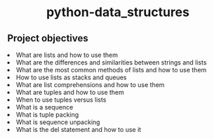 <h1 align = "center">python-data_structures</h1>

<h2>Project objectives</h2>

<li>What are lists and how to use them</li>

<li>What are the differences and similarities between strings and lists</li>

<li>What are the most common methods of lists and how to use them</li>

<li>How to use lists as stacks and queues</li>

<li>What are list comprehensions and how to use them</li>

<li>What are tuples and how to use them</li>

<li>When to use tuples versus lists</li>

<li>What is a sequence</li>

<li>What is tuple packing</li>

<li>What is sequence unpacking</li>

<li>What is the del statement and how to use it</li>
